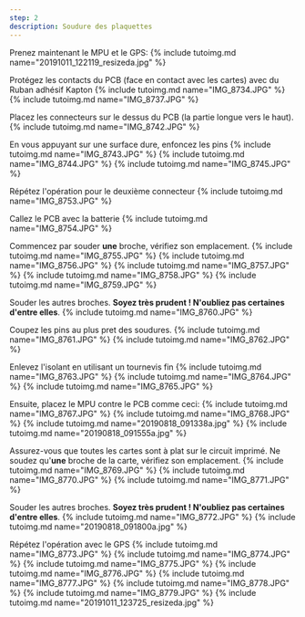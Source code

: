 ```yaml
---
step: 2
description: Soudure des plaquettes
---
```


Prenez maintenant le MPU et le GPS:
{% include tutoimg.md name="20191011_122119_resizeda.jpg" %}

Protégez les contacts du PCB (face en contact avec les cartes) avec du Ruban adhésif Kapton
{% include tutoimg.md name="IMG_8734.JPG" %}
{% include tutoimg.md name="IMG_8737.JPG" %}

Placez les connecteurs sur le dessus du PCB (la partie longue vers le haut).
{% include tutoimg.md name="IMG_8742.JPG" %}

En vous appuyant sur une surface dure, enfoncez les pins
{% include tutoimg.md name="IMG_8743.JPG" %}
{% include tutoimg.md name="IMG_8744.JPG" %}
{% include tutoimg.md name="IMG_8745.JPG" %}

Répétez l'opération pour le deuxième connecteur 
{% include tutoimg.md name="IMG_8753.JPG" %}

Callez le PCB avec la batterie
{% include tutoimg.md name="IMG_8754.JPG" %}

Commencez par souder **une** broche, vérifiez son emplacement. 
{% include tutoimg.md name="IMG_8755.JPG" %}
{% include tutoimg.md name="IMG_8756.JPG" %}
{% include tutoimg.md name="IMG_8757.JPG" %}
{% include tutoimg.md name="IMG_8758.JPG" %}
{% include tutoimg.md name="IMG_8759.JPG" %}

Souder les autres broches. **Soyez très prudent ! N'oubliez pas certaines d'entre elles**.
{% include tutoimg.md name="IMG_8760.JPG" %}

Coupez les pins au plus pret des soudures.
{% include tutoimg.md name="IMG_8761.JPG" %}
{% include tutoimg.md name="IMG_8762.JPG" %}

Enlevez l'isolant en utilisant un tournevis fin
{% include tutoimg.md name="IMG_8763.JPG" %}
{% include tutoimg.md name="IMG_8764.JPG" %}
{% include tutoimg.md name="IMG_8765.JPG" %}

Ensuite, placez le MPU contre le PCB comme ceci:
{% include tutoimg.md name="IMG_8767.JPG" %}
{% include tutoimg.md name="IMG_8768.JPG" %}
{% include tutoimg.md name="20190818_091338a.jpg" %}
{% include tutoimg.md name="20190818_091555a.jpg" %}

Assurez-vous que toutes les cartes sont à plat sur le circuit imprimé.
Ne soudez qu'**une** broche de la carte, vérifiez son emplacement. 
{% include tutoimg.md name="IMG_8769.JPG" %}
{% include tutoimg.md name="IMG_8770.JPG" %}
{% include tutoimg.md name="IMG_8771.JPG" %}

Souder les autres broches. **Soyez très prudent ! N'oubliez pas certaines d'entre elles**.
{% include tutoimg.md name="IMG_8772.JPG" %}
{% include tutoimg.md name="20190818_091800a.jpg" %}

Répétez l'opération avec le GPS 
{% include tutoimg.md name="IMG_8773.JPG" %}
{% include tutoimg.md name="IMG_8774.JPG" %}
{% include tutoimg.md name="IMG_8775.JPG" %}
{% include tutoimg.md name="IMG_8776.JPG" %}
{% include tutoimg.md name="IMG_8777.JPG" %}
{% include tutoimg.md name="IMG_8778.JPG" %}
{% include tutoimg.md name="IMG_8779.JPG" %}
{% include tutoimg.md name="20191011_123725_resizeda.jpg" %}


